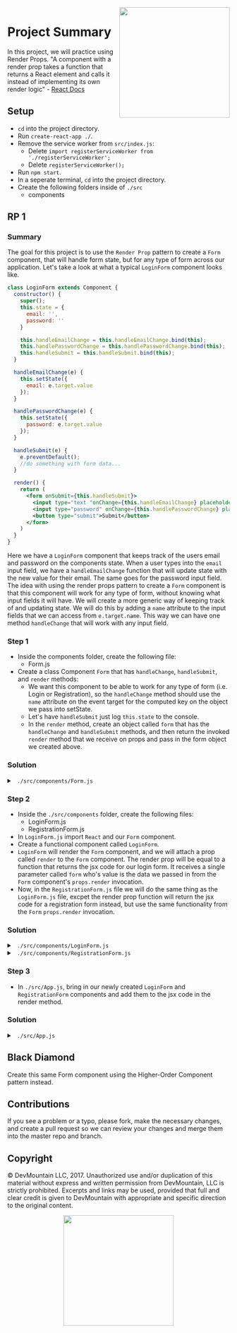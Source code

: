 <img src="https://s3.amazonaws.com/devmountain/readme-logo.png" width="250" align="right">

# Project Summary

In this project, we will practice using Render Props. "A component with a render prop takes a function that returns a React element and calls it instead of implementing its own render logic" - [React Docs](https://reactjs.org/docs/render-props.html)

## Setup

- `cd` into the project directory.
- Run `create-react-app ./`.
- Remove the service worker from `src/index.js`:
  - Delete `import registerServiceWorker from './registerServiceWorker';`
  - Delete `registerServiceWorker();`
- Run `npm start`.
- In a seperate terminal, `cd` into the project directory.
- Create the following folders inside of `./src`
  - components

## RP 1

### Summary

The goal for this project is to use the `Render Prop` pattern to create a `Form` component, that will handle form state, but for any type of form across our application. Let's take a look at what a typical `LoginForm` component looks like.
```jsx
class LoginForm extends Component {
  constructor() {
    super();
    this.state = {
      email: '',
      password: ''
    }

    this.handleEmailChange = this.handleEmailChange.bind(this);
    this.handlePasswordChange = this.handlePasswordChange.bind(this);
    this.handleSubmit = this.handleSubmit.bind(this);
  }

  handleEmailChange(e) {
    this.setState({
      email: e.target.value
    });
  }

  handlePasswordChange(e) {
    this.setState({
      password: e.target.value
    });
  }

  handleSubmit(e) {
    e.preventDefault();
    //do something with form data...
  }

  render() {
    return (
      <form onSubmit={this.handleSubmit}>
        <input type="text "onChange={this.handleEmailChange} placeholder="email" />
        <input type="password" onChange={this.handlePasswordChange} placeholder="password" />
        <button type="submit">Submit</button>
      </form>
    )
  }
}
```
Here we have a `LoginForm` component that keeps track of the users email and password on the components state.  When a user types into the `email` input field, we have a `handleEmailChange` function that will update state with the new value for their email.  The same goes for the password input field. The idea with using the render props pattern to create a `Form` component is that this component will work for any type of form, without knowing what input fields it will have. We will create a more generic way of keeping track of and updating state. We will do this by adding a `name` attribute to the input fields that we can access from `e.target.name`.  This way we can have one method `handleChange` that will work with any input field.

### Step 1

- Inside the components folder, create the following file:
  - Form.js
- Create a class Component `Form` that has `handleChange`, `handleSubmit`, and `render` methods:
  - We want this component to be able to work for any type of form (i.e. Login or Registration), so the `handleChange` method should use the `name` attribute on the event target for the computed key on the object we pass into setState.
  - Let's have `handleSubmit` just log `this.state` to the console.
  - In the `render` method, create an object called `form` that has the `handleChange` and `handleSubmit` methods, and then return the invoked `render` method that we receive on props and pass in the form object we created above.
 
### Solution

<details>

<summary> <code> ./src/components/Form.js </code> </summary>

```jsx
import { Component } from 'react'

export default class Form extends Component {
  handleChange = e => {
    let { name, value } = e.target
    this.setState({
      [name]: value
    })
  }

  handleSubmit = e => {
    console.log('form data:', this.state)
  }

  render() {
    let form = {
      handleChange: this.handleChange,
      handleSubmit: this.handleSubmit
    }
    return this.props.render(form)
  }
}
```

</details>

### Step 2

- Inside the `./src/components` folder, create the following files:
  - LoginForm.js
  - RegistrationForm.js
- In `LoginForm.js` import `React` and our `Form` component.
- Create a functional component called `LoginForm`.
- `LoginForm` will render the `Form` component, and we will attach a prop called `render` to the `Form` component.  The render prop will be equal to a function that returns the jsx code for our login form. It receives a single parameter called `form` who's value is the data we passed in from the `Form` component's `props.render` invocation.
- Now, in the `RegistrationForm.js` file we will do the same thing as the `LoginForm.js` file, excpet the render prop function will return the jsx code for a registration form instead, but use the same functionality from the `Form` `props.render` invocation.

### Solution

<details>

<summary> <code> ./src/components/LoginForm.js </code> </summary>

```jsx
import React from 'react'

import Form from './Form'

export default function LoginForm(props) {
  return (
    <Form render={form => {
      return (
        <div>
          <h1>Login Form</h1>
          <input
            type="text"
            name="email"
            placeholder="email"
            onChange={form.handleChange}/>
          <input
            type="text"
            name="password"
            placeholder="password"
            onChange={form.handleChange}/>
          <button onClick={form.handleSubmit}>submit</button>
        </div>
      )
    }}/>
  )
}
```

</details>

<details>

<summary> <code> ./src/components/RegistrationForm.js </code> </summary>

```jsx
import React from 'react'

import Form from './Form'

export default function RegistrationForm(props) {
  return (
    <Form render={form => {
      return (
        <div>
          <h1>Registration Form</h1>
          <input
            type="text"
            name="name"
            placeholder="name"
            onChange={form.handleChange}/>
          <input
            type="text"
            name="email"
            placeholder="email"
            onChange={form.handleChange}/>
          <input
            type="text"
            name="password"
            placeholder="password"
            onChange={form.handleChange}/>
          <input
            type="text"
            name="confirmPassword"
            placeholder="confirm Password"
            onChange={form.handleChange}/>
          <button onClick={form.handleSubmit}>submit</button>
        </div>
      )
    }}/>
  )
}
```

</details>

### Step 3

- In `./src/App.js`, bring in our newly created `LoginForm` and `RegistrationForm` components and add them to the jsx code in the render method.

### Solution

<details>

<summary> <code> ./src/App.js </code> </summary>

```jsx
import React, { Component } from 'react';
import './App.css';

import SuperSecret from './components/SuperSecret'
import LoginForm from './components/LoginForm'
import RegistrationForm from './components/RegistrationForm'

class App extends Component {
  render() {
    return (
      <div className="App">
        <LoginForm />
        <RegistrationForm />
      </div>
    );
  }
}

export default App;
```

</details>

## Black Diamond

Create this same Form component using the Higher-Order Component pattern instead.

## Contributions

If you see a problem or a typo, please fork, make the necessary changes, and create a pull request so we can review your changes and merge them into the master repo and branch.

## Copyright

© DevMountain LLC, 2017. Unauthorized use and/or duplication of this material without express and written permission from DevMountain, LLC is strictly prohibited. Excerpts and links may be used, provided that full and clear credit is given to DevMountain with appropriate and specific direction to the original content.

<p align="center">
<img src="https://s3.amazonaws.com/devmountain/readme-logo.png" width="250">
</p>
